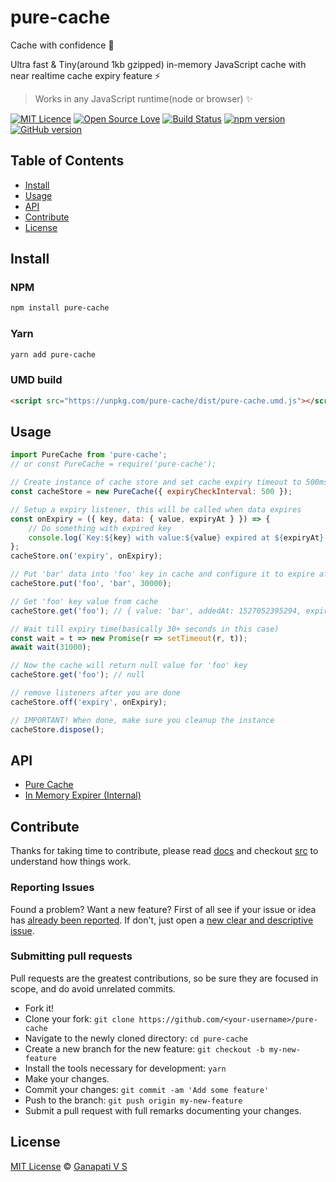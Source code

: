 # pure-cache

Cache with confidence 🎉

Ultra fast & Tiny(around 1kb gzipped) in-memory JavaScript cache with near realtime cache expiry feature ⚡

> Works in any JavaScript runtime(node or browser) ✨

[![MIT Licence](https://badges.frapsoft.com/os/mit/mit.svg?v=103)](https://opensource.org/licenses/mit-license.php)
[![Open Source Love](https://badges.frapsoft.com/os/v2/open-source.svg?v=103)](https://github.com/ganapativs/pure-cache/)
[![Build Status](https://travis-ci.com/ganapativs/pure-cache.svg?branch=master)](https://travis-ci.com/ganapativs/pure-cache)
[![npm version](https://badge.fury.io/js/pure-cache.svg)](https://badge.fury.io/js/pure-cache)
[![GitHub version](https://badge.fury.io/gh/ganapativs%2Fpure-cache.svg)](https://badge.fury.io/gh/ganapativs%2Fpure-cache)

## Table of Contents

- [Install](#install)
- [Usage](#usage)
- [API](#api)
- [Contribute](#contribute)
- [License](#license)

## Install

### NPM

```sh
npm install pure-cache
```

### Yarn

```sh
yarn add pure-cache
```

### UMD build

```html
<script src="https://unpkg.com/pure-cache/dist/pure-cache.umd.js"></script>
```

## Usage

```js
import PureCache from 'pure-cache';
// or const PureCache = require('pure-cache');

// Create instance of cache store and set cache expiry timeout to 500ms
const cacheStore = new PureCache({ expiryCheckInterval: 500 });

// Setup a expiry listener, this will be called when data expires
const onExpiry = ({ key, data: { value, expiryAt } }) => {
    // Do something with expired key
    console.log(`Key:${key} with value:${value} expired at ${expiryAt}.`);
};
cacheStore.on('expiry', onExpiry);

// Put 'bar' data into 'foo' key in cache and configure it to expire after 30s
cacheStore.put('foo', 'bar', 30000);

// Get 'foo' key value from cache
cacheStore.get('foo'); // { value: 'bar', addedAt: 1527052395294, expiryAt: 1527052425294 }

// Wait till expiry time(basically 30+ seconds in this case)
const wait = t => new Promise(r => setTimeout(r, t));
await wait(31000);

// Now the cache will return null value for 'foo' key
cacheStore.get('foo'); // null

// remove listeners after you are done
cacheStore.off('expiry', onExpiry);

// IMPORTANT! When done, make sure you cleanup the instance
cacheStore.dispose();

```

## API

- [Pure Cache](docs/pureCache.md)
- [In Memory Expirer (Internal)](docs/inMemoryExpirer.md)

## Contribute

Thanks for taking time to contribute, please read [docs](docs) and checkout [src](src) to understand how things work.

### Reporting Issues

Found a problem? Want a new feature? First of all see if your issue or idea has [already been reported](../../issues).
If don't, just open a [new clear and descriptive issue](../../issues/new).

### Submitting pull requests

Pull requests are the greatest contributions, so be sure they are focused in scope, and do avoid unrelated commits.

- Fork it!
- Clone your fork: `git clone https://github.com/<your-username>/pure-cache`
- Navigate to the newly cloned directory: `cd pure-cache`
- Create a new branch for the new feature: `git checkout -b my-new-feature`
- Install the tools necessary for development: `yarn`
- Make your changes.
- Commit your changes: `git commit -am 'Add some feature'`
- Push to the branch: `git push origin my-new-feature`
- Submit a pull request with full remarks documenting your changes.

## License

[MIT License](https://opensource.org/licenses/MIT) © [Ganapati V S](http://meetguns.com)

